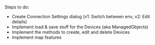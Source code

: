 Steps to do:

* Create Connection Settings dialog (v1: Switch between env, v2: Edit details)
* Implement load & save stuff for the Devices (aka ManagedObjects)
* Implement the methods to create, edit and delete Devices 
* Implement map features